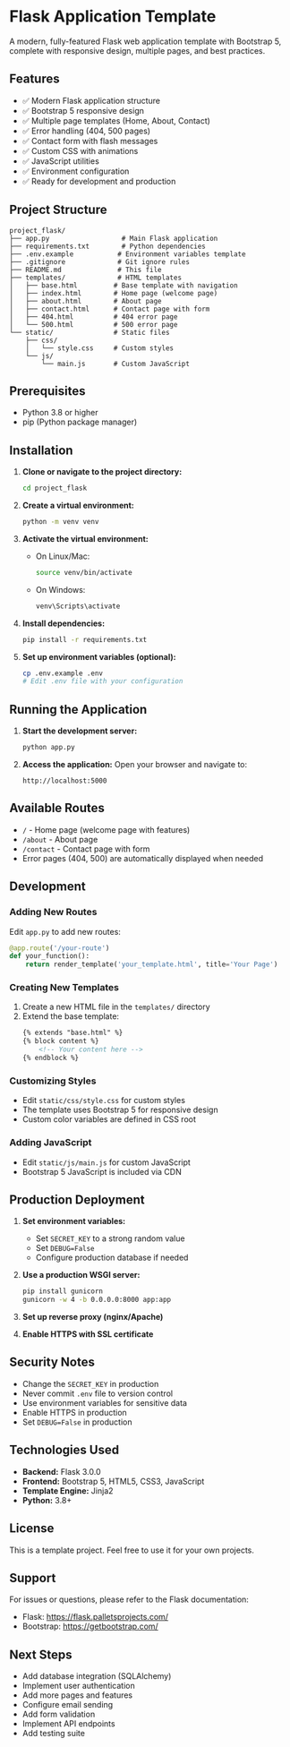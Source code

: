 # Flask Application Template

A modern, fully-featured Flask web application template with Bootstrap 5, complete with responsive design, multiple pages, and best practices.

## Features

- ✅ Modern Flask application structure
- ✅ Bootstrap 5 responsive design
- ✅ Multiple page templates (Home, About, Contact)
- ✅ Error handling (404, 500 pages)
- ✅ Contact form with flash messages
- ✅ Custom CSS with animations
- ✅ JavaScript utilities
- ✅ Environment configuration
- ✅ Ready for development and production

## Project Structure

```
project_flask/
├── app.py                  # Main Flask application
├── requirements.txt        # Python dependencies
├── .env.example           # Environment variables template
├── .gitignore             # Git ignore rules
├── README.md              # This file
├── templates/             # HTML templates
│   ├── base.html         # Base template with navigation
│   ├── index.html        # Home page (welcome page)
│   ├── about.html        # About page
│   ├── contact.html      # Contact page with form
│   ├── 404.html          # 404 error page
│   └── 500.html          # 500 error page
└── static/               # Static files
    ├── css/
    │   └── style.css     # Custom styles
    └── js/
        └── main.js       # Custom JavaScript
```

## Prerequisites

- Python 3.8 or higher
- pip (Python package manager)

## Installation

1. **Clone or navigate to the project directory:**
   ```bash
   cd project_flask
   ```

2. **Create a virtual environment:**
   ```bash
   python -m venv venv
   ```

3. **Activate the virtual environment:**
   - On Linux/Mac:
     ```bash
     source venv/bin/activate
     ```
   - On Windows:
     ```bash
     venv\Scripts\activate
     ```

4. **Install dependencies:**
   ```bash
   pip install -r requirements.txt
   ```

5. **Set up environment variables (optional):**
   ```bash
   cp .env.example .env
   # Edit .env file with your configuration
   ```

## Running the Application

1. **Start the development server:**
   ```bash
   python app.py
   ```

2. **Access the application:**
   Open your browser and navigate to:
   ```
   http://localhost:5000
   ```

## Available Routes

- `/` - Home page (welcome page with features)
- `/about` - About page
- `/contact` - Contact page with form
- Error pages (404, 500) are automatically displayed when needed

## Development

### Adding New Routes

Edit `app.py` to add new routes:

```python
@app.route('/your-route')
def your_function():
    return render_template('your_template.html', title='Your Page')
```

### Creating New Templates

1. Create a new HTML file in the `templates/` directory
2. Extend the base template:
   ```html
   {% extends "base.html" %}
   {% block content %}
       <!-- Your content here -->
   {% endblock %}
   ```

### Customizing Styles

- Edit `static/css/style.css` for custom styles
- The template uses Bootstrap 5 for responsive design
- Custom color variables are defined in CSS root

### Adding JavaScript

- Edit `static/js/main.js` for custom JavaScript
- Bootstrap 5 JavaScript is included via CDN

## Production Deployment

1. **Set environment variables:**
   - Set `SECRET_KEY` to a strong random value
   - Set `DEBUG=False`
   - Configure production database if needed

2. **Use a production WSGI server:**
   ```bash
   pip install gunicorn
   gunicorn -w 4 -b 0.0.0.0:8000 app:app
   ```

3. **Set up reverse proxy (nginx/Apache)**

4. **Enable HTTPS with SSL certificate**

## Security Notes

- Change the `SECRET_KEY` in production
- Never commit `.env` file to version control
- Use environment variables for sensitive data
- Enable HTTPS in production
- Set `DEBUG=False` in production

## Technologies Used

- **Backend:** Flask 3.0.0
- **Frontend:** Bootstrap 5, HTML5, CSS3, JavaScript
- **Template Engine:** Jinja2
- **Python:** 3.8+

## License

This is a template project. Feel free to use it for your own projects.

## Support

For issues or questions, please refer to the Flask documentation:
- Flask: https://flask.palletsprojects.com/
- Bootstrap: https://getbootstrap.com/

## Next Steps

- Add database integration (SQLAlchemy)
- Implement user authentication
- Add more pages and features
- Configure email sending
- Add form validation
- Implement API endpoints
- Add testing suite

